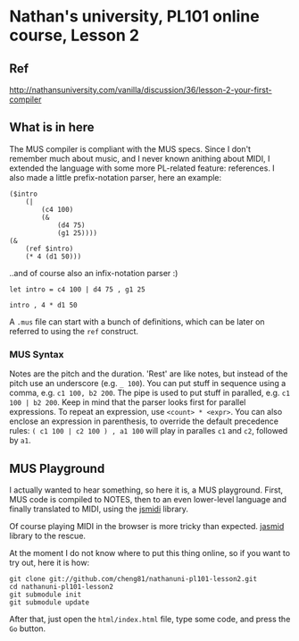 # Nathan's university, PL101 online course, Lesson 2

## Ref
http://nathansuniversity.com/vanilla/discussion/36/lesson-2-your-first-compiler

## What is in here

The MUS compiler is compliant with the MUS specs.
Since I don't remember much about music, and I never known anithing about MIDI,
I extended the language with some more PL-related feature: references.
I also made a little prefix-notation parser, here an example:

    ($intro
    	(|
    		(c4 100)
    		(&
    			(d4 75)
    			(g1 25))))
    (&
    	(ref $intro)
    	(* 4 (d1 50)))

..and of course also an infix-notation parser :)

    let intro = c4 100 | d4 75 , g1 25

    intro , 4 * d1 50


A `.mus` file can start with a bunch of definitions, which can be later on referred to using the `ref` construct.

### MUS Syntax

Notes are the pitch and the duration. 'Rest' are like notes, but instead of the pitch use an underscore (e.g. `_ 100`).
You can put stuff in sequence using a comma, e.g. `c1 100, b2 200`. The pipe is used to put stuff in paralled, e.g. `c1 100 | b2 200`. Keep in mind that the parser looks first for parallel expressions.
To repeat an expression, use `<count> * <expr>`. You can also enclose an expression in parenthesis, to override the default precedence rules: `( c1 100 | c2 100 ) , a1 100` will play in paralles `c1` and `c2`, followed by `a1`.

## MUS Playground

I actually wanted to hear something, so here it is, a MUS playground.
First, MUS code is compiled to NOTES, then to an even lower-level language and finally translated to MIDI, using the [jsmidi](http://sergimansilla.com/blog/dinamically-generating-midi-in-javascript/) library.

Of course playing MIDI in the browser is more tricky than expected. [jasmid](http://matt.west.co.tt/music/jasmid-midi-synthesis-with-javascript-and-html5-audio/) library to the rescue.

At the moment I do not know where to put this thing online, so if you want to try out, here it is how:

    git clone git://github.com/cheng81/nathanuni-pl101-lesson2.git
    cd nathanuni-pl101-lesson2
    git submodule init
    git submodule update

After that, just open the `html/index.html` file, type some code, and press the `Go` button.